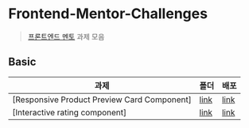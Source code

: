 # Frontend-Mentor-Challenges

> [프론트엔드 멘토](https://www.frontendmentor.io/home) 과제 모음

## Basic

| 과제                                        | 폴더     | 배포     |
| ------------------------------------------- | -------- | -------- |
| [Responsive Product Preview Card Component] | [link]() | [link]() |
| [Interactive rating component]              | [link]() | [link]() |

